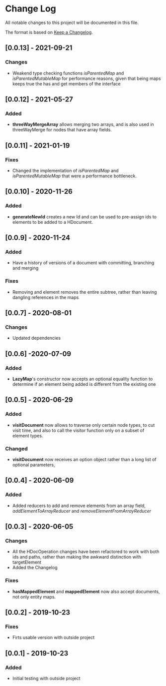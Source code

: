# Change Log
All notable changes to this project will be documented in this file.

The format is based on [Keep a Changelog](http://keepachangelog.com/).


## [0.0.13] - 2021-09-21

### Changes
- Weakend type checking functions *isParentedMap* and *isParentedMutableMap*
for performance reasons, given that being maps keeps true the has and get members
of the interface

## [0.0.12] - 2021-05-27

### Added
- **threeWayMergeArray** allows merging two arrays, and is also
used in threeWayMerge for nodes that have array fields.

## [0.0.11] - 2021-01-19

### Fixes
- Changed the implementation of *isParentedMap* and *isParentedMutableMap* that
were a performance bottleneck.

## [0.0.10] - 2020-11-26

### Added
- **generateNewId** creates a new Id and can be used to pre-assign ids
to elements to be added to a HDocument.

## [0.0.9] - 2020-11-24

### Added
- Have a history of versions of a document with committing, branching
and merging

### Fixes
- Removing and element removes the entire subtree, rather than
leaving dangling references in the maps

## [0.0.7] - 2020-08-01

### Changes
- Updated dependencies

## [0.0.6] -2020-07-09

### Added
- **LazyMap**'s constructor now accepts an optional equality
  function to determine if an element being added is different
  from the existing one

## [0.0.5] - 2020-06-29

### Added
- **visitDocument** now allows to traverse only certain
node types, to cut visit time, and also to call the visitor
function only on a subset of element types.

### Changed
- **visitDocument** now receives an option object rather
than a long list of optional parameters, 

## [0.0.4] - 2020-06-09

### Added
- Added reducers to add and remove elements from an array
field, *addElementToArrayReducer* and *removeElementFromArrayReducer*

## [0.0.3] - 2020-06-05

### Changes
- All the HDocOperation changes have been refactored to work
with both ids and paths, rather than making the awkward
distinction with targetElement
- Added the Changelog

### Fixes
- **hasMappedElement** and **mappedElement** now also
accept documents, not only entity maps.  

## [0.0.2] - 2019-10-23

### Fixes
- Firts usable version with outside project

## [0.0.1] - 2019-10-23

### Added
- Initial testing with outside project
